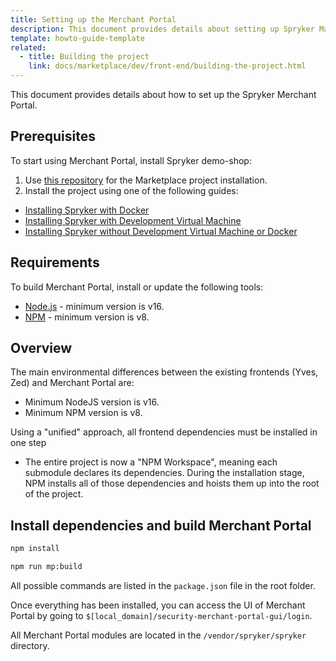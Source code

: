 ```yaml
---
title: Setting up the Merchant Portal
description: This document provides details about setting up Spryker Marketplace project.
template: howto-guide-template
related:
  - title: Building the project
    link: docs/marketplace/dev/front-end/building-the-project.html
---
```


This document provides details about how to set up the Spryker Merchant Portal.

## Prerequisites

To start using Merchant Portal, install Spryker demo-shop:

1. Use [this repository](https://github.com/spryker-shop/suite) for the Marketplace project installation.  
2. Install the project using one of the following guides:

* [Installing Spryker with Docker](/docs/scos/dev/setup/installing-spryker-with-docker/installing-spryker-with-docker.html)
* [Installing Spryker with Development Virtual Machine](/docs/scos/dev/setup/installing-spryker-with-development-virtual-machine/installing-spryker-with-development-virtual-machine.html)
* [Installing Spryker without Development Virtual Machine or Docker](/docs/scos/dev/setup/installing-spryker-without-development-virtual-machine-or-docker.html)


## Requirements

To build Merchant Portal, install or update the following tools:

- [Node.js](https://nodejs.org/en/download/) - minimum version is v16.
- [NPM](https://docs.npmjs.com/downloading-and-installing-node-js-and-npm/) - minimum version is v8.

## Overview

The main environmental differences between the existing frontends (Yves, Zed) and Merchant Portal are:  

- Minimum NodeJS version is v16.
- Minimum NPM version is v8.

Using a "unified" approach, all frontend dependencies must be installed in one step

- The entire project is now a "NPM Workspace", meaning each submodule declares its dependencies. During the installation stage, NPM installs all of those dependencies and hoists them up into the root of the project.

## Install dependencies and build Merchant Portal

```bash
npm install
```

```bash
npm run mp:build
```

All possible commands are listed in the `package.json` file in the root folder.

Once everything has been installed, you can access the UI of Merchant Portal by going to `$[local_domain]/security-merchant-portal-gui/login`.

All Merchant Portal modules are located in the `/vendor/spryker/spryker` directory.
